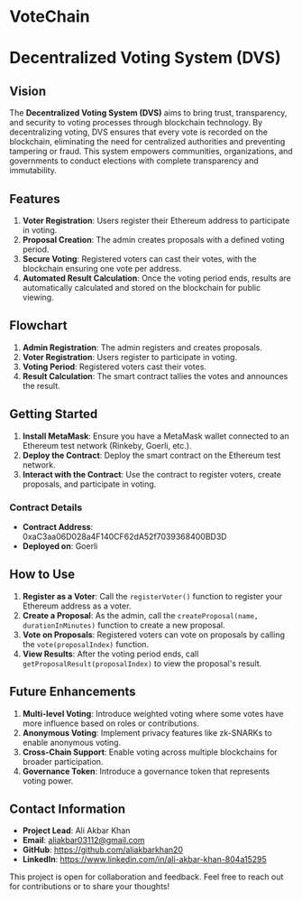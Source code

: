 # VoteChain
# Decentralized Voting System (DVS)

## **Vision**
The **Decentralized Voting System (DVS)** aims to bring trust, transparency, and security to voting processes through blockchain technology. By decentralizing voting, DVS ensures that every vote is recorded on the blockchain, eliminating the need for centralized authorities and preventing tampering or fraud. This system empowers communities, organizations, and governments to conduct elections with complete transparency and immutability.

## **Features**
1. **Voter Registration**: Users register their Ethereum address to participate in voting.
2. **Proposal Creation**: The admin creates proposals with a defined voting period.
3. **Secure Voting**: Registered voters can cast their votes, with the blockchain ensuring one vote per address.
4. **Automated Result Calculation**: Once the voting period ends, results are automatically calculated and stored on the blockchain for public viewing.

## **Flowchart**
1. **Admin Registration**: The admin registers and creates proposals.
2. **Voter Registration**: Users register to participate in voting.
3. **Voting Period**: Registered voters cast their votes.
4. **Result Calculation**: The smart contract tallies the votes and announces the result.

## **Getting Started**
1. **Install MetaMask**: Ensure you have a MetaMask wallet connected to an Ethereum test network (Rinkeby, Goerli, etc.).
2. **Deploy the Contract**: Deploy the smart contract on the Ethereum test network.
3. **Interact with the Contract**: Use the contract to register voters, create proposals, and participate in voting.

### **Contract Details**
- **Contract Address**: 0xaC3aa06D028a4F140CF62dA52f7039368400BD3D 
- **Deployed on**: Goerli

## **How to Use**
1. **Register as a Voter**: Call the `registerVoter()` function to register your Ethereum address as a voter.
2. **Create a Proposal**: As the admin, call the `createProposal(name, durationInMinutes)` function to create a new proposal.
3. **Vote on Proposals**: Registered voters can vote on proposals by calling the `vote(proposalIndex)` function.
4. **View Results**: After the voting period ends, call `getProposalResult(proposalIndex)` to view the proposal's result.

## **Future Enhancements**
1. **Multi-level Voting**: Introduce weighted voting where some votes have more influence based on roles or contributions.
2. **Anonymous Voting**: Implement privacy features like zk-SNARKs to enable anonymous voting.
3. **Cross-Chain Support**: Enable voting across multiple blockchains for broader participation.
4. **Governance Token**: Introduce a governance token that represents voting power.

## **Contact Information**
- **Project Lead**: Ali Akbar Khan 
- **Email**: aliakbar03112@gmail.com
- **GitHub**: https://github.com/aliakbarkhan20
- **LinkedIn**: https://www.linkedin.com/in/ali-akbar-khan-804a15295

This project is open for collaboration and feedback. Feel free to reach out for contributions or to share your thoughts!
